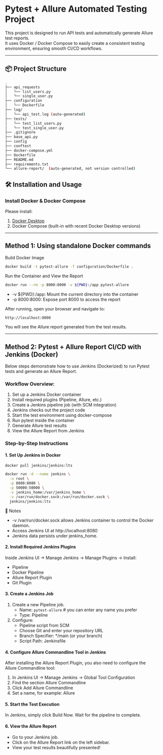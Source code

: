 # Pytest + Allure Automated Testing Project

This project is designed to run API tests and automatically generate Allure test reports.  
It uses Docker / Docker Compose to easily create a consistent testing environment, ensuring smooth CI/CD workflows.

---

## 📦 Project Structure

```bash
.
├── api_requests
│   └── list_users.py
│   └── single_user.py
├── configuration
│   └── Dockerfile
├── log/
│   └── api_test.log (auto-generated)
├── tests/
│   └── test_list_users.py
│   └── test_single_user.py
├── .gitignore
├── base_api.py
├── config
├── conftest
├── docker-compose.yml
├── Dockerfile
├── README.md
├── requirements.txt
└── allure-report/  (auto-generated, not version controlled)
```

## 🛠 Installation and Usage

### Install Docker & Docker Compose

Please install:
1. [Docker Desktop](https://www.docker.com/) 
2. Docker Compose (built-in with recent Docker Desktop versions)

---

## Method 1: Using standalone Docker commands

Build Docker Image
```bash
docker build -t pytest-allure -f configuration/Dockerfile .
```

Run the Container and View the Report
```bash
docker run --rm -p 8000:8000 -v ${PWD}:/app pytest-allure
```
- -v ${PWD}:/app: Mount the current directory into the container
- -p 8000:8000: Expose port 8000 to access the report

After running, open your browser and navigate to:
```bash
http://localhost:8000
```

You will see the Allure report generated from the test results.

--- 

## Method 2: Pytest + Allure Report CI/CD with Jenkins (Docker)

Below steps demonstrate how to use Jenkins (Dockerized) to run Pytest tests and generate an Allure Report.


### Workflow Overview:
1. Set up a Jenkins Docker container
2. Install required plugins (Pipeline, Allure, etc.)
3. Create a Jenkins pipeline job (with SCM integration)
4. Jenkins checks out the project code
5. Start the test environment using docker-compose
6. Run pytest inside the container
7. Generate Allure test results
8. View the Allure Report from Jenkins

### Step-by-Step Instructions

#### 1. Set Up Jenkins in Docker
```bash
docker pull jenkins/jenkins:lts

docker run -d --name jenkins \
  -u root \
  -p 8080:8080 \
  -p 50000:50000 \
  -v jenkins_home:/var/jenkins_home \
  -v /var/run/docker.sock:/var/run/docker.sock \
  jenkins/jenkins:lts
```
🚀 Notes
- -v /var/run/docker.sock allows Jenkins container to control the Docker daemon.
- Access Jenkins UI at http://localhost:8080
- Jenkins data persists under jenkins_home.

#### 2. Install Required Jenkins Plugins

Inside Jenkins UI → Manage Jenkins → Manage Plugins → Install:
- Pipeline
- Docker Pipeline
- Allure Report Plugin
- Git Plugin

#### 3. Create a Jenkins Job

1. Create a new Pipeline job. 
   - Name: `pytest-allure`  # you can enter any name you prefer
   - Type: Pipeline
2. Configure:
   - Pipeline script from SCM
   - Choose Git and enter your repository URL
   - Branch Specifier: */main (or your branch)
   - Script Path: Jenkinsfile

#### 4. Configure Allure Commandline Tool in Jenkins
After installing the Allure Report Plugin, you also need to configure the Allure Commandline tool:
1. In Jenkins UI → Manage Jenkins → Global Tool Configuration 
2. Find the section Allure Commandline 
3. Click Add Allure Commandline 
4. Set a name, for example: Allure

#### 5. Start the Test Execution

In Jenkins, simply click Build Now.
Wait for the pipeline to complete.

#### 6. View the Allure Report
- Go to your Jenkins job.
- Click on the Allure Report link on the left sidebar.
- View your test results beautifully presented!
